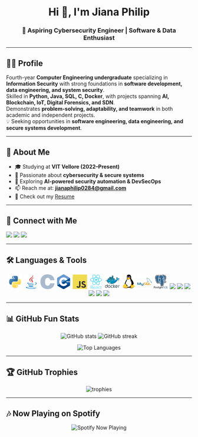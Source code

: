<h1 align="center">Hi 👋, I'm Jiana Philip</h1>
<h3 align="center">🚀 Aspiring Cybersecurity Engineer | Software & Data Enthusiast</h3>

---

## 👩‍💻 Profile
Fourth-year **Computer Engineering undergraduate** specializing in **Information Security** with strong foundations in **software development, data engineering, and system security**.  
Skilled in **Python, Java, SQL, C, Docker**, with projects spanning **AI, Blockchain, IoT, Digital Forensics, and SDN**.  
Demonstrates **problem-solving, adaptability, and teamwork** in both academic and independent projects.  
💡 Seeking opportunities in **software engineering, data engineering, and secure systems development**.  

---

## 🌱 About Me
- 🎓 Studying at **VIT Vellore (2022–Present)**  
- 🔐 Passionate about **cybersecurity & secure systems**  
- 🤖 Exploring **AI-powered security automation & DevSecOps**  
- 📫 Reach me at: **jianaphilip0284@gmail.com**  
- 📄 Check out my [Resume](https://drive.google.com/file/d/1K_uQLeQkQbIxyacldwQtNSiuXlYBlmWk/view?usp=sharing)  

---

## 🤝 Connect with Me
<p align="left">
<a href="https://linkedin.com/in/jiana-philip" target="blank"><img src="https://img.shields.io/badge/-LinkedIn-%230077B5?style=for-the-badge&logo=linkedin&logoColor=white"/></a>
<a href="https://instagram.com/jiana._.philip" target="blank"><img src="https://img.shields.io/badge/-Instagram-%23E4405F?style=for-the-badge&logo=instagram&logoColor=white"/></a>
<a href="https://leetcode.com/jiana_philip" target="blank"><img src="https://img.shields.io/badge/-LeetCode-%23FFA116?style=for-the-badge&logo=leetcode&logoColor=white"/></a>
</p>

---

## 🛠️ Languages & Tools
<p align="center"> 
  <img src="https://raw.githubusercontent.com/devicons/devicon/master/icons/python/python-original.svg" width="40"/> 
  <img src="https://raw.githubusercontent.com/devicons/devicon/master/icons/java/java-original.svg" width="40"/> 
  <img src="https://raw.githubusercontent.com/devicons/devicon/master/icons/c/c-original.svg" width="40"/> 
  <img src="https://raw.githubusercontent.com/devicons/devicon/master/icons/cplusplus/cplusplus-original.svg" width="40"/> 
  <img src="https://raw.githubusercontent.com/devicons/devicon/master/icons/javascript/javascript-original.svg" width="40"/> 
  <img src="https://raw.githubusercontent.com/devicons/devicon/master/icons/react/react-original-wordmark.svg" width="40"/> 
  <img src="https://raw.githubusercontent.com/devicons/devicon/master/icons/docker/docker-original-wordmark.svg" width="40"/> 
  <img src="https://raw.githubusercontent.com/devicons/devicon/master/icons/linux/linux-original.svg" width="40"/> 
  <img src="https://raw.githubusercontent.com/devicons/devicon/master/icons/mysql/mysql-original-wordmark.svg" width="40"/> 
  <img src="https://raw.githubusercontent.com/devicons/devicon/master/icons/postgresql/postgresql-original-wordmark.svg" width="40"/> 
  <img src="https://www.vectorlogo.zone/logos/mongodb/mongodb-icon.svg" width="40"/> 
  <img src="https://www.vectorlogo.zone/logos/firebase/firebase-icon.svg" width="40"/> 
  <img src="https://www.vectorlogo.zone/logos/opencv/opencv-icon.svg" width="40"/> 
  <img src="https://upload.wikimedia.org/wikipedia/commons/0/05/Scikit_learn_logo_small.svg" width="40"/> 
  <img src="https://seaborn.pydata.org/_images/logo-mark-lightbg.svg" width="40"/> 
  <img src="https://www.vectorlogo.zone/logos/tensorflow/tensorflow-icon.svg" width="40"/> 
</p>

---

## 📊 GitHub Fun Stats
<p align="center">
  <img src="https://github-readme-stats.vercel.app/api?username=jianaphilip&show_icons=true&theme=radical" alt="GitHub stats" height="160"/>
  <img src="https://github-readme-streak-stats.herokuapp.com/?user=jianaphilip&theme=radical" alt="GitHub streak" height="160"/>
</p>

<p align="center">
  <img src="https://github-readme-stats.vercel.app/api/top-langs/?username=jianaphilip&layout=compact&theme=radical" alt="Top Languages" height="160"/>
</p>

---

## 🏆 GitHub Trophies
<p align="center">
  <img src="https://github-profile-trophy.vercel.app/?username=jianaphilip&theme=onedark&row=1&column=6" alt="trophies"/>
</p>

---

## 🎶 Now Playing on Spotify
<p align="center">
  <!-- Change 'novatorem.vercel.app' to your own Vercel deployment URL -->
  <img src="https://novatorem.vercel.app/api/spotify" alt="Spotify Now Playing" width="400"/>
</p>



